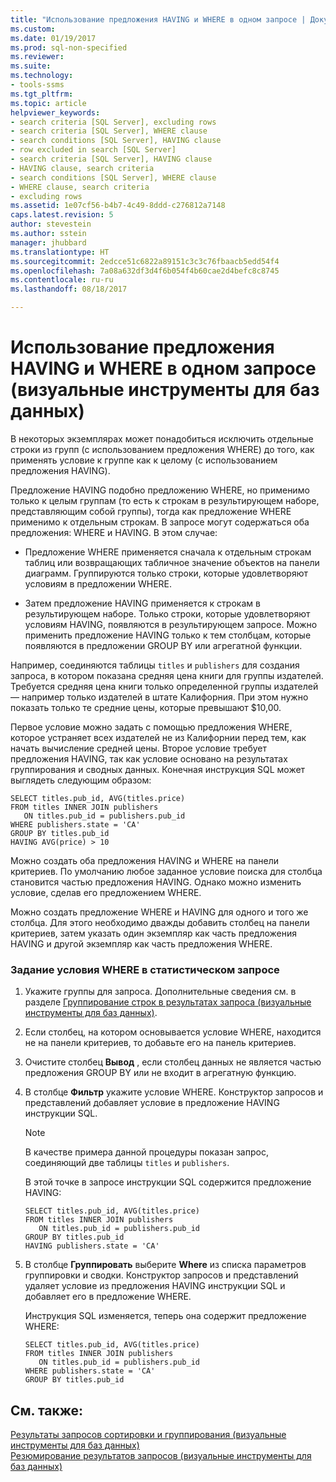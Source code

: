 ```yaml
---
title: "Использование предложения HAVING и WHERE в одном запросе | Документация Майкрософт"
ms.custom: 
ms.date: 01/19/2017
ms.prod: sql-non-specified
ms.reviewer: 
ms.suite: 
ms.technology:
- tools-ssms
ms.tgt_pltfrm: 
ms.topic: article
helpviewer_keywords:
- search criteria [SQL Server], excluding rows
- search criteria [SQL Server], WHERE clause
- search conditions [SQL Server], HAVING clause
- row excluded in search [SQL Server]
- search criteria [SQL Server], HAVING clause
- HAVING clause, search criteria
- search conditions [SQL Server], WHERE clause
- WHERE clause, search criteria
- excluding rows
ms.assetid: 1e07cf56-b4b7-4c49-8ddd-c276812a7148
caps.latest.revision: 5
author: stevestein
ms.author: sstein
manager: jhubbard
ms.translationtype: HT
ms.sourcegitcommit: 2edcce51c6822a89151c3c3c76fbaacb5edd54f4
ms.openlocfilehash: 7a08a632df3d4f6b054f4b60cae2d4befc8c8745
ms.contentlocale: ru-ru
ms.lasthandoff: 08/18/2017

---
```

# <a name="use-having-and-where-clauses-in-the-same-query-visual-database-tools"></a>Использование предложения HAVING и WHERE в одном запросе (визуальные инструменты для баз данных)
В некоторых экземплярах может понадобиться исключить отдельные строки из групп (с использованием предложения WHERE) до того, как применять условие к группе как к целому (с использованием предложения HAVING).  
  
Предложение HAVING подобно предложению WHERE, но применимо только к целым группам (то есть к строкам в результирующем наборе, представляющим собой группы), тогда как предложение WHERE применимо к отдельным строкам. В запросе могут содержаться оба предложения: WHERE и HAVING. В этом случае:  
  
-   Предложение WHERE применяется сначала к отдельным строкам таблиц или возвращающих табличное значение объектов на панели диаграмм. Группируются только строки, которые удовлетворяют условиям в предложении WHERE.  
  
-   Затем предложение HAVING применяется к строкам в результирующем наборе. Только строки, которые удовлетворяют условиям HAVING, появляются в результирующем запросе. Можно применить предложение HAVING только к тем столбцам, которые появляются в предложении GROUP BY или агрегатной функции.  
  
Например, соединяются таблицы `titles` и `publishers` для создания запроса, в котором показана средняя цена книги для группы издателей. Требуется средняя цена книги только определенной группы издателей — например только издателей в штате Калифорния. При этом нужно показать только те средние цены, которые превышают $10,00.  
  
Первое условие можно задать с помощью предложения WHERE, которое устраняет всех издателей не из Калифорнии перед тем, как начать вычисление средней цены. Второе условие требует предложения HAVING, так как условие основано на результатах группирования и сводных данных. Конечная инструкция SQL может выглядеть следующим образом:  
  
```  
SELECT titles.pub_id, AVG(titles.price)  
FROM titles INNER JOIN publishers  
   ON titles.pub_id = publishers.pub_id  
WHERE publishers.state = 'CA'  
GROUP BY titles.pub_id  
HAVING AVG(price) > 10  
```  
  
Можно создать оба предложения HAVING и WHERE на панели критериев. По умолчанию любое заданное условие поиска для столбца становится частью предложения HAVING. Однако можно изменить условие, сделав его предложением WHERE.  
  
Можно создать предложение WHERE и HAVING для одного и того же столбца. Для этого необходимо дважды добавить столбец на панели критериев, затем указать один экземпляр как часть предложения HAVING и другой экземпляр как часть предложения WHERE.  
  
### <a name="to-specify-a-where-condition-in-an-aggregate-query"></a>Задание условия WHERE в статистическом запросе  
  
1.  Укажите группы для запроса. Дополнительные сведения см. в разделе [Группирование строк в результатах запроса (визуальные инструменты для баз данных)](../../ssms/visual-db-tools/group-rows-in-query-results-visual-database-tools.md).  
  
2.  Если столбец, на котором основывается условие WHERE, находится не на панели критериев, то добавьте его на панель критериев.  
  
3.  Очистите столбец **Вывод** , если столбец данных не является частью предложения GROUP BY или не входит в агрегатную функцию.  
  
4.  В столбце **Фильтр** укажите условие WHERE. Конструктор запросов и представлений добавляет условие в предложение HAVING инструкции SQL.  
  
    > [!NOTE]  
    > В качестве примера данной процедуры показан запрос, соединяющий две таблицы `titles` и `publishers`.  
  
    В этой точке в запросе инструкции SQL содержится предложение HAVING:  
  
    ```  
    SELECT titles.pub_id, AVG(titles.price)  
    FROM titles INNER JOIN publishers   
       ON titles.pub_id = publishers.pub_id  
    GROUP BY titles.pub_id  
    HAVING publishers.state = 'CA'  
    ```  
  
5.  В столбце **Группировать** выберите **Where** из списка параметров группировки и сводки. Конструктор запросов и представлений удаляет условие из предложения HAVING инструкции SQL и добавляет его в предложение WHERE.  
  
    Инструкция SQL изменяется, теперь она содержит предложение WHERE:  
  
    ```  
    SELECT titles.pub_id, AVG(titles.price)  
    FROM titles INNER JOIN publishers   
       ON titles.pub_id = publishers.pub_id  
    WHERE publishers.state = 'CA'  
    GROUP BY titles.pub_id  
    ```  
  
## <a name="see-also"></a>См. также:  
[Результаты запросов сортировки и группирования (визуальные инструменты для баз данных)](../../ssms/visual-db-tools/sort-and-group-query-results-visual-database-tools.md)  
[Резюмирование результатов запросов (визуальные инструменты для баз данных)](../../ssms/visual-db-tools/summarize-query-results-visual-database-tools.md)  
  

